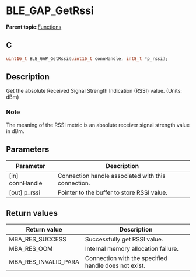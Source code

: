 # BLE\_GAP\_GetRssi

**Parent topic:**[Functions](GUID-D235316A-5434-4ADA-AEF5-10D073D0126B.md)

## C

```c
uint16_t BLE_GAP_GetRssi(uint16_t connHandle, int8_t *p_rssi);
```

## Description

Get the absolute Received Signal Strength Indication \(RSSI\) value. \(Units: dBm\)

### Note

The meaning of the RSSI metric is an absolute receiver signal strength value in dBm.

## Parameters

|Parameter|Description|
|---------|-----------|
|\[in\] connHandle|Connection handle associated with this connection.|
|\[out\] p\_rssi|Pointer to the buffer to store RSSI value.|

## Return values

|Return value|Description|
|------------|-----------|
|MBA\_RES\_SUCCESS|Successfully get RSSI value.|
|MBA\_RES\_OOM|Internal memory allocation failure.|
|MBA\_RES\_INVALID\_PARA|Connection with the specified handle does not exist.|

